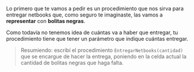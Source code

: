 Lo primero que te vamos a pedir es un procedimiento que nos sirva para entregar netbooks que, como seguro te imaginaste, las vamos a **representar** con **bolitas negras**.

Como todavía no tenemos idea de cuántas va a haber que entregar, tu procedimiento tiene que tener un parámetro que indique cuántas entregar.

> Resumiendo: escribí el procedimiento `EntregarNetbooks(cantidad)` que se encargue de hacer la entrega, poniendo en la celda actual la cantidad de bolitas negras que haga falta.